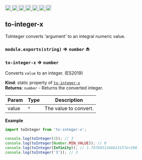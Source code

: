 <a
  href="https://travis-ci.org/Xotic750/to-integer-x"
  title="Travis status">
<img
  src="https://travis-ci.org/Xotic750/to-integer-x.svg?branch=master"
  alt="Travis status" height="18">
</a>
<a
  href="https://david-dm.org/Xotic750/to-integer-x"
  title="Dependency status">
<img src="https://david-dm.org/Xotic750/to-integer-x/status.svg"
  alt="Dependency status" height="18"/>
</a>
<a
  href="https://david-dm.org/Xotic750/to-integer-x?type=dev"
  title="devDependency status">
<img src="https://david-dm.org/Xotic750/to-integer-x/dev-status.svg"
  alt="devDependency status" height="18"/>
</a>
<a
  href="https://badge.fury.io/js/to-integer-x"
  title="npm version">
<img src="https://badge.fury.io/js/to-integer-x.svg"
  alt="npm version" height="18">
</a>
<a
  href="https://www.jsdelivr.com/package/npm/to-integer-x"
  title="jsDelivr hits">
<img src="https://data.jsdelivr.com/v1/package/npm/to-integer-x/badge?style=rounded"
  alt="jsDelivr hits" height="18">
</a>
<a
  href="https://bettercodehub.com/results/Xotic750/to-integer-x"
  title="bettercodehub score">
<img src="https://bettercodehub.com/edge/badge/Xotic750/to-integer-x?branch=master"
  alt="bettercodehub score" height="18">
</a>
<a
  href="https://coveralls.io/github/Xotic750/to-integer-x?branch=master"
  title="Coverage Status">
<img src="https://coveralls.io/repos/github/Xotic750/to-integer-x/badge.svg?branch=master"
  alt="Coverage Status" height="18">
</a>

<a name="module_to-integer-x"></a>

## to-integer-x

ToInteger converts 'argument' to an integral numeric value.

<a name="exp_module_math-trim-x.exports"></a>

### `module.exports(string)` ⇒ <code>number</code> ⏏

<a name="module_to-integer-x"></a>

### `to-integer-x` ⇒ <code>number</code>

Converts `value` to an integer. (ES2019)

**Kind**: static property of [<code>to-integer-x</code>](#module_to-integer-x)  
**Returns**: <code>number</code> - Returns the converted integer.

| Param | Type            | Description           |
| ----- | --------------- | --------------------- |
| value | <code>\*</code> | The value to convert. |

**Example**

```js
import toInteger from 'to-integer-x';

console.log(toInteger(3)); // 3
console.log(toInteger(Number.MIN_VALUE)); // 0
console.log(toInteger(Infinity)); // 1.7976931348623157e+308
console.log(toInteger('3')); // 3
```
